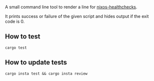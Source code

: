 A small command line tool to render a line for
[nixos-healthchecks](https://github.com/mrVanDalo/nixos-healthchecks).

It prints success or failure of the given script and hides output if the exit
code is 0.

## How to test

`cargo test`

## How to update tests

`cargo insta test && cargo insta review`
